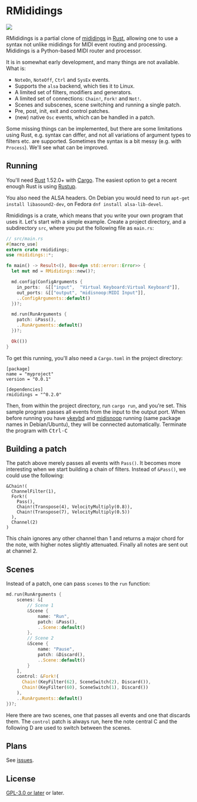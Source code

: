 # RMididings

[![](https://img.shields.io/crates/v/rmididings.svg)](https://crates.io/crates/rmididings)

RMididings is a partial clone of [mididings](http://das.nasophon.de/mididings/)
in [Rust](https://www.rust-lang.org/), allowing one to use a syntax not unlike
mididings for MIDI event routing and processing. Mididings is a Python-based
MIDI router and processor.

It is in somewhat early development, and many things are not available. What is:
- `NoteOn`, `NoteOff`, `Ctrl` and `SysEx` events.
- Supports the `alsa` backend, which ties it to Linux.
- A limited set of filters, modifiers and generators.
- A limited set of connections: `Chain!`, `Fork!` and `Not!`.
- Scenes and subscenes, scene switching and running a single patch.
- Pre, post, init, exit and control patches.
- (new) native `Osc` events, which can be handled in a patch.

Some missing things can be implemented, but there are some limitations using Rust,
e.g. syntax can differ, and not all variations of argument types to filters etc.
are supported. Sometimes the syntax is a bit messy (e.g. with `Process`). We'll see
what can be improved.

## Running

You'll need [Rust](https://www.rust-lang.org/) 1.52.0+ with [Cargo](https://doc.rust-lang.org/cargo/).
The easiest option to get a recent enough Rust is using [Rustup](https://rustup.rs/).

You also need the ALSA headers. On Debian you would need to run `apt-get install libasound2-dev`,
on Fedora `dnf install alsa-lib-devel`.

Rmididings is a crate, which means that you write your own program that uses it. Let's start with a
simple example. Create a project directory, and a subdirectory `src`, where you put the following file
as `main.rs`:

```rust
// src/main.rs
#[macro_use]
extern crate rmididings;
use rmididings::*;

fn main() -> Result<(), Box<dyn std::error::Error>> {
  let mut md = RMididings::new()?;

  md.config(ConfigArguments {
    in_ports:  &[["input",  "Virtual Keyboard:Virtual Keyboard"]],
    out_ports: &[["output", "midisnoop:MIDI Input"]],
    ..ConfigArguments::default()
  })?;

  md.run(RunArguments {
    patch: &Pass(),
    ..RunArguments::default()
  })?;

  Ok(())
}
```

To get this running, you'll also need a `Cargo.toml` in the project directory:

```
[package]
name = "myproject"
version = "0.0.1"

[dependencies]
rmididings = "^0.2.0"
```

Then, from within the project directory, run `cargo run`, and you're set. This sample
program passes all events from the input to the output port. When before running you
have [vkeybd](https://github.com/tiwai/vkeybd) and [midisnoop](https://github.com/surfacepatterns/midisnoop)
running (same package names in Debian/Ubuntu), they will be connected automatically.
Terminate the program with <kbd>Ctrl-C</kbd>

## Building a patch

The patch above merely passes all events with `Pass()`. It becomes more interesting when
we start building a chain of filters. Instead of `&Pass()`, we could use the following:

```
&Chain!(
  ChannelFilter(1),
  Fork!(
    Pass(),
    Chain!(Transpose(4), VelocityMultiply(0.8)),
    Chain!(Transpose(7), VelocityMultiply(0.5))
  ),
  Channel(2)
)
```

This chain ignores any other channel than 1 and returns a major chord for the note, with
higher notes slightly attenuated. Finally all notes are sent out at channel 2.

## Scenes

Instead of a patch, one can pass `scenes` to the `run` function:

```rust
md.run(RunArguments {
    scenes: &[
        // Scene 1
        &Scene {
            name: "Run",
            patch: &Pass(),
            ..Scene::default()
        },
        // Scene 2
        &Scene {
            name: "Pause",
            patch: &Discard(),
            ..Scene::default()
        }
    ],
    control: &Fork!(
      Chain!(KeyFilter(62), SceneSwitch(2), Discard()),
      Chain!(KeyFilter(60), SceneSwitch(1), Discard())
    ),
    ..RunArguments::default()
})?;
```

Here there are two scenes, one that passes all events and one that discards them.
The `control` patch is always run, here the note central C and the following D are used
to switch between the scenes.

## Plans

See [issues](https://github.com/wvengen/rmididings/issues).

## License

[GPL-3.0 or later](LICENSE.md) or later.
